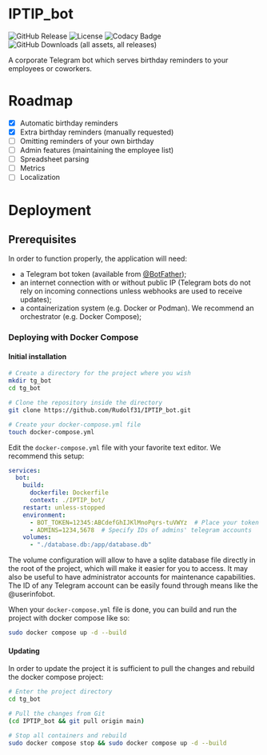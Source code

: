 # IPTIP_bot
![GitHub Release](https://img.shields.io/github/v/release/Rudolf31/IPTIP_bot) ![License](https://img.shields.io/badge/license-MIT-blue) ![Codacy Badge](https://app.codacy.com/project/badge/Grade/837c62cd09bb45ca836c470f67f953ca) ![GitHub Downloads (all assets, all releases)](https://img.shields.io/github/downloads/Rudolf31/IPTIP_bot/total) 

A corporate Telegram bot which serves birthday reminders to your employees or coworkers. 

# Roadmap
- [x] Automatic birthday reminders
- [x] Extra birthday reminders (manually requested)
- [ ] Omitting reminders of your own birthday
- [ ] Admin features (maintaining the employee list)
- [ ] Spreadsheet parsing
- [ ] Metrics
- [ ] Localization

# Deployment

## Prerequisites

In order to function properly, the application will need:
- a Telegram bot token (available from [@BotFather](https://t.me/BotFather));
- an internet connection with or without public IP (Telegram bots do not rely on incoming connections unless webhooks are used to receive updates);
- a containerization system (e.g. Docker or Podman). We recommend an orchestrator (e.g. Docker Compose);

### Deploying with Docker Compose

#### Initial installation

```bash
# Create a directory for the project where you wish
mkdir tg_bot
cd tg_bot

# Clone the repository inside the directory
git clone https://github.com/Rudolf31/IPTIP_bot.git

# Create your docker-compose.yml file
touch docker-compose.yml
```

Edit the `docker-compose.yml` file with your favorite text editor. We recommend this setup:

```yml
services:
  bot:
    build:
      dockerfile: Dockerfile
      context: ./IPTIP_bot/
    restart: unless-stopped
    environment:
      - BOT_TOKEN=12345:ABCdefGhIJKlMnoPqrs-tuVWYz  # Place your token here
      - ADMINS=1234,5678  # Specify IDs of admins' telegram accounts 
    volumes:
      - "./database.db:/app/database.db"
```
The volume configuration will allow to have a sqlite database file directly in the root of the project, which will make it easier for you to access.
It may also be useful to have administrator accounts for maintenance capabilities. The ID of any Telegram account can be easily found through means like the @userinfobot.

When your `docker-compose.yml` file is done, you can build and run the project with docker compose like so:

```bash
sudo docker compose up -d --build
```

#### Updating

In order to update the project it is sufficient to pull the changes and rebuild the docker compose project:

```bash
# Enter the project directory
cd tg_bot

# Pull the changes from Git
(cd IPTIP_bot && git pull origin main)

# Stop all containers and rebuild
sudo docker compose stop && sudo docker compose up -d --build
```